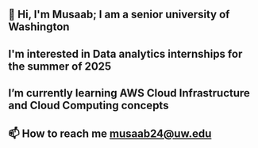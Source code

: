 ## 👋 Hi, I'm Musaab; I am a senior university of Washington  
## I'm interested in  Data analytics internships for the summer of 2025 
## I’m currently learning AWS Cloud Infrastructure and Cloud Computing concepts
## 📫 How to reach me musaab24@uw.edu
<!--
**MusaabB/MusaabB** is a ✨ _special_ ✨ repository because its `README.md` (this file) appears on your GitHub profile.

Here are some ideas to get you started:
I am a senior at the 
- 🔭 I’m currently working on ...
- 🌱 I’m currently learning ...
- 👯 I’m looking to collaborate on ...
- 🤔 I’m looking for help with ...
- 💬 Ask me about ...
- 📫 How to reach me: ...
- 😄 Pronouns: ...
- ⚡ Fun fact: ...
-->
